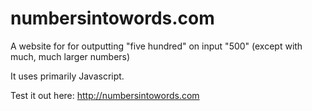 # numbersintowords.com
A website for for outputting "five hundred" on input "500" (except with much, much larger numbers)

It uses primarily Javascript.

Test it out here:
http://numbersintowords.com

